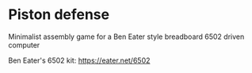 # Piston defense
Minimalist assembly game for a Ben Eater style breadboard 6502 driven computer

Ben Eater's 6502 kit: https://eater.net/6502


